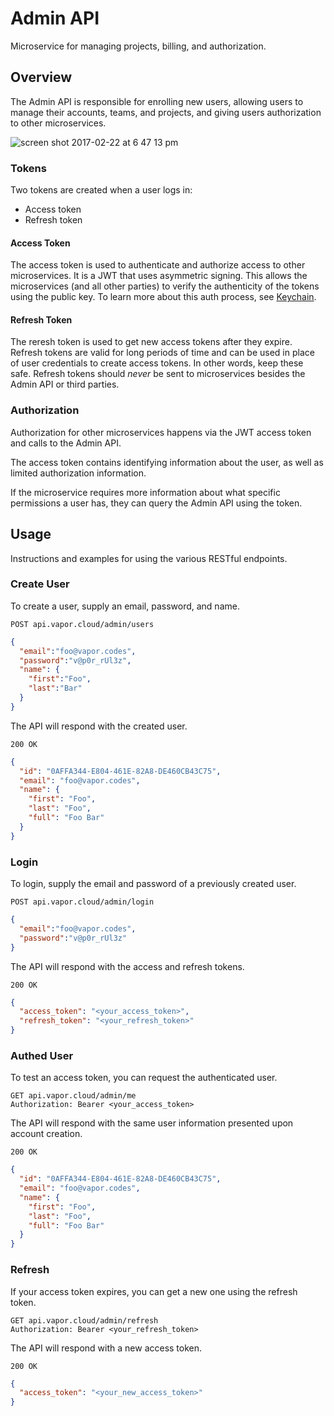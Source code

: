 # Admin API

Microservice for managing projects, billing, and authorization.

## Overview

The Admin API is responsible for enrolling new users, allowing users to manage their accounts, teams, and projects, and giving users authorization to other microservices.

![screen shot 2017-02-22 at 6 47 13 pm](https://cloud.githubusercontent.com/assets/1342803/23224609/5c33811a-f92f-11e6-8088-ab2876a3f864.png)

### Tokens

Two tokens are created when a user logs in:

- Access token
- Refresh token

#### Access Token

The access token is used to authenticate and authorize access to other microservices. It is a JWT that uses asymmetric signing. This allows the microservices (and all other parties) to verify the authenticity of the tokens using the public key. To learn more about this auth process, see [Keychain](https://github.com/vapor-cloud/keychain).

#### Refresh Token

The reresh token is used to get new access tokens after they expire. Refresh tokens are valid for long periods of time and can be used in place of user credentials to create access tokens. In other words, keep these safe. Refresh tokens should *never* be sent to microservices besides the Admin API or third parties.

### Authorization

Authorization for other microservices happens via the JWT access token and calls to the Admin API.

The access token contains identifying information about the user, as well as limited authorization information.

If the microservice requires more information about what specific permissions a user has, they can query the Admin API using the token.

## Usage

Instructions and examples for using the various RESTful endpoints.

### Create User

To create a user, supply an email, password, and name.

```http
POST api.vapor.cloud/admin/users
```

```json
{
  "email":"foo@vapor.codes",
  "password":"v@p0r_rUl3z",
  "name": {
    "first":"Foo",
    "last":"Bar"
  }
}
```

The API will respond with the created user.

```http
200 OK
```

```json
{
  "id": "0AFFA344-E804-461E-82A8-DE460CB43C75",
  "email": "foo@vapor.codes",
  "name": {
    "first": "Foo",
    "last": "Foo",
    "full": "Foo Bar"
  }
}
```


### Login

To login, supply the email and password of a previously created user.

```http
POST api.vapor.cloud/admin/login
```

```json
{
  "email":"foo@vapor.codes",
  "password":"v@p0r_rUl3z"
}
```

The API will respond with the access and refresh tokens.

```http
200 OK
```

```json
{
  "access_token": "<your_access_token>",
  "refresh_token": "<your_refresh_token>"
}
```

### Authed User

To test an access token, you can request the authenticated user.

```http
GET api.vapor.cloud/admin/me
Authorization: Bearer <your_access_token>
```

The API will respond with the same user information presented upon account creation.

```http
200 OK
```

```json
{
  "id": "0AFFA344-E804-461E-82A8-DE460CB43C75",
  "email": "foo@vapor.codes",
  "name": {
    "first": "Foo",
    "last": "Foo",
    "full": "Foo Bar"
  }
}
```

### Refresh

If your access token expires, you can get a new one using the refresh token.

```http
GET api.vapor.cloud/admin/refresh
Authorization: Bearer <your_refresh_token>
```

The API will respond with a new access token.

```http
200 OK
```

```json
{
  "access_token": "<your_new_access_token>"
}
```
